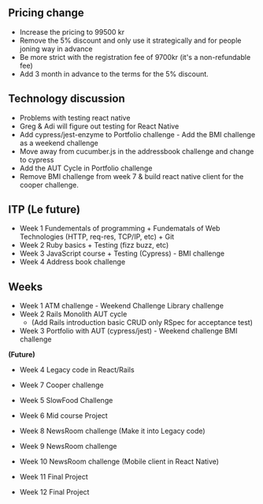 ## Pricing change
- Increase the pricing to 99500 kr
- Remove the 5% discount and only use it strategically and for people joning way in advance
- Be more strict with the registration fee of 9700kr (it's a non-refundable fee)
- Add 3 month in advance to the terms for the 5% discount.

## Technology discussion
- Problems with testing react native
- Greg & Adi will figure out testing for React Native
- Add cypress/jest-enzyme to Portfolio challenge - Add the BMI challenge as a weekend challenge
- Move away from cucumber.js in the addressbook challenge and change to cypress
- Add the AUT Cycle in Portfolio challenge
- Remove BMI challenge from week 7 & build react native client for the cooper challenge.

## ITP (Le future)
- Week 1 Fundementals of programming + Fundematals of Web Technologies (HTTP, req-res, TCP/IP, etc) + Git
- Week 2 Ruby basics + Testing (fizz buzz, etc)
- Week 3 JavaScript course + Testing (Cypress) - BMI challenge
- Week 4 Address book challenge

## Weeks
- Week 1 ATM challenge - Weekend Challenge Library challenge
- Week 2 Rails Monolith AUT cycle
  - (Add Rails introduction basic CRUD only RSpec for acceptance test)
- Week 3 Portfolio with AUT (cypress/jest) - Weekend challenge BMI challenge

 **(Future)**
- Week 4 Legacy code in React/Rails
- Week 7 Cooper challenge
- Week 5 SlowFood Challenge
- Week 6 Mid course Project

- Week 8 NewsRoom challenge (Make it into Legacy code)
- Week 9 NewsRoom challenge
- Week 10 NewsRoom challenge (Mobile client in React Native)
- Week 11 Final Project
- Week 12 Final Project
